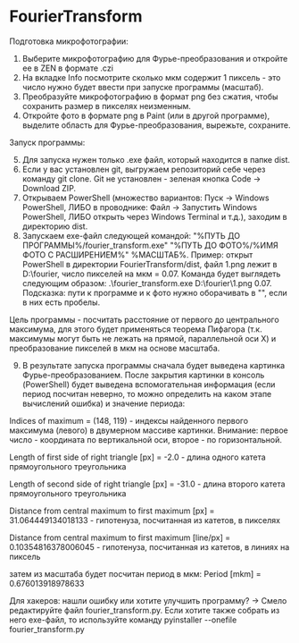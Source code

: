 # FourierTransform

Подготовка микрофотографии:

1. Выберите микрофотографию для Фурье-преобразования и откройте ее в ZEN в формате .czi
2. На вкладке Info посмотрите сколько мкм содержит 1 пиксель - это число нужно будет ввести при запуске программы (масштаб).
3. Преобразуйте микрофотографию в формат png без сжатия, чтобы сохранить размер в пикселях неизменным. 
4. Откройте фото в формате png в Paint (или в другой программе), выделите область для Фурье-преобразования, вырежьте, сохраните.

Запуск программы:

5. Для запуска нужен только .exe файл, который находится в папке dist.
6. Если у вас установлен git, выгружаем репозиторий себе через команду git clone. Git не установлен - зеленая кнопка Code -> Download ZIP.
7. Открываем PowerShell (множество вариантов: Пуск -> Windows PowerShell, ЛИБО в проводнике: Файл -> Запустить Windows PowerShell, ЛИБО открыть через Windows Terminal и т.д.), заходим в директорию dist.
8. Запускаем exe-файл следующей командой: "%ПУТЬ ДО ПРОГРАММЫ%/fourier_transform.exe" "%ПУТЬ ДО ФОТО%/%ИМЯ ФОТО С РАСШИРЕНИЕМ%" %МАСШТАБ%.
Пример: открыт PowerShell в директории FourierTransform/dist, файл 1.png лежит в D:\fourier, число пикселей на мкм = 0.07. 
Команда будет выглядеть следующим образом: .\fourier_transform.exe D:\fourier\1.png 0.07. Подсказка: пути к программе и к фото нужно оборачивать в "", если в них есть пробелы.

Цель программы -  посчитать расстояние от первого до центрального максимума, для этого будет применяться теорема Пифагора (т.к. максимумы могут быть не лежать на прямой, параллельной оси X) и преобразование пикселей в мкм на основе масштаба.

9. В результате запуска программы сначала будет выведена картинка Фурье-преобразованием. После закрытия картинки в консоль (PowerShell) будет выведена вспомогательная информация (если период посчитан неверно, то можно определить на каком этапе вычислений ошибка) и значение периода:
	
Indices of maximum = (148, 119) - индексы найденного первого максимума (левого) в двумерном массиве картинки. Внимание: первое число - координата по вертикальной оси, второе - по горизонтальной. 

Length of first side of right triangle [px] = -2.0 - длина одного катета прямоугольного треугольника

Length of second side of right triangle [px] = -31.0 - длина второго катета прямоугольного треугольника

Distance from central maximum to first maximum [px] = 31.064449134018133 - гипотенуза, посчитанная из катетов, в пикселях

Distance from central maximum to first maximum [line/px] = 0.10354816378006045 - гипотенуза, посчитанная из катетов, в линиях на пиксель
	
затем из масштаба будет посчитан период в мкм:
Period [mkm] = 0.676013918978633

Для хакеров: нашли ошибку или хотите улучшить программу? -> Смело редактируйте файл fourier_transform.py. Если хотите также собрать из него exe-файл, то используйте команду pyinstaller --onefile fourier_transform.py
